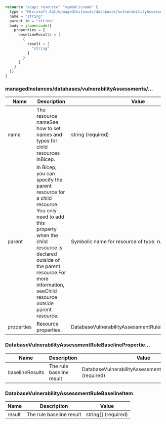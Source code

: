 ```terraform
resource "azapi_resource" "symbolicname" {
  type = "Microsoft.Sql/managedInstances/databases/vulnerabilityAssessments/rules/baselines@2022-05-01-preview"
  name = "string"
  parent_id = "string"
  body = jsonencode({
    properties = {
      baselineResults = [
        {
          result = [
            "string"
          ]
        }
      ]
    }
  })
}

```

### managedInstances/databases/vulnerabilityAssessments/...

| Name | Description | Value |
|-|-|-|
| name | The resource nameSee how to set names and types for child resources inBicep. | string (required) |
| parent | In Bicep, you can specify the parent resource for a child resource. You only need to add this property when the child resource is declared outside of the parent resource.For more information, seeChild resource outside parent resource. | Symbolic name for resource of type: rules |
| properties | Resource properties. | DatabaseVulnerabilityAssessmentRuleBaselinePropertie... |


### DatabaseVulnerabilityAssessmentRuleBaselinePropertie...

| Name | Description | Value |
|-|-|-|
| baselineResults | The rule baseline result | DatabaseVulnerabilityAssessmentRuleBaselineItem[] (required) |


### DatabaseVulnerabilityAssessmentRuleBaselineItem

| Name | Description | Value |
|-|-|-|
| result | The rule baseline result | string[] (required) |


